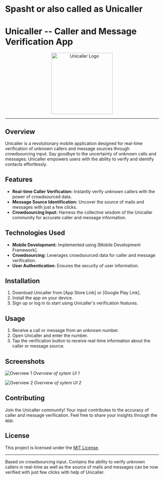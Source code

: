# Spasht or also called as Unicaller

# Unicaller -- Caller and Message Verification App

<p align="center">
  <img src="https://none.png" alt="Unicaller Logo" width="200"/>
</p>

---

## Overview

Unicaller is a revolutionary mobile application designed for real-time verification of unknown callers and message sources through crowdsourcing input. Say goodbye to the uncertainty of unknown calls and messages; Unicaller empowers users with the ability to verify and identify contacts effortlessly.

## Features

- **Real-time Caller Verification:** Instantly verify unknown callers with the power of crowdsourced data.
- **Message Source Identification:** Uncover the source of mails and messages with just a few clicks.
- **Crowdsourcing Input:** Harness the collective wisdom of the Unicaller community for accurate caller and message information.

## Technologies Used

- **Mobile Development:** Implemented using [Mobile Development Framework].
- **Crowdsourcing:** Leverages crowdsourced data for caller and message verification.
- **User Authentication:** Ensures the security of user information.

## Installation

1. Download Unicaller from [App Store Link] or [Google Play Link].
2. Install the app on your device.
3. Sign up or log in to start using Unicaller's verification features.

## Usage

1. Receive a call or message from an unknown number.
2. Open Unicaller and enter the number.
3. Tap the verification button to receive real-time information about the caller or message source.

## Screenshots

![Overview 1](https://github.com/SarvT/Spasht/assets/91484197/7719f62c-ade7-4afa-9cf5-1c20c6530941)
*Overview of sytem UI 1*


![Overview 2](https://github.com/SarvT/Spasht/assets/91484197/9b5ddd07-a4dd-485b-bcd3-6330db74d51c)
*Overview of sytem UI 2*




## Contributing

Join the Unicaller community! Your input contributes to the accuracy of caller and message verification. Feel free to share your insights through the app.

## License

This project is licensed under the [MIT License](LICENSE).

---

Based on crowdsourcing input. Contains the ability to verify unknown callers in real-time as well as the source of mails and messages can be now verified with just few clicks with help of Unicaller.


